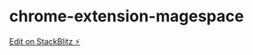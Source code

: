 # chrome-extension-magespace

[Edit on StackBlitz ⚡️](https://stackblitz.com/edit/web-platform-haykdx)